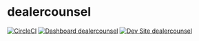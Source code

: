 # dealercounsel

[![CircleCI](https://circleci.com/gh/freality/dealercounsel.svg?style=shield)](https://circleci.com/gh/freality/dealercounsel)
[![Dashboard dealercounsel](https://img.shields.io/badge/dashboard-dealercounsel-yellow.svg)](https://dashboard.pantheon.io/sites/05ed03bd-9f63-41b1-a124-6a1cd0411fb0#dev/code)
[![Dev Site dealercounsel](https://img.shields.io/badge/site-dealercounsel-blue.svg)](http://dev-dealercounsel.pantheonsite.io/)